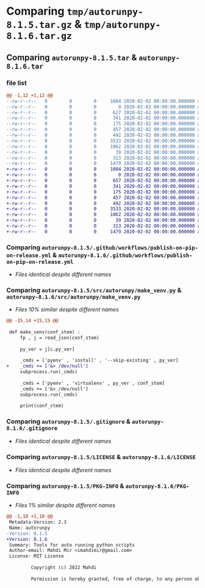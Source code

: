 # Comparing `tmp/autorunpy-8.1.5.tar.gz` & `tmp/autorunpy-8.1.6.tar.gz`

## Comparing `autorunpy-8.1.5.tar` & `autorunpy-8.1.6.tar`

### file list

```diff
@@ -1,12 +1,12 @@
--rw-r--r--   0        0        0     1084 2020-02-02 00:00:00.000000 autorunpy-8.1.5/.github/workflows/publish-on-pip-on-release.yml
--rw-r--r--   0        0        0        0 2020-02-02 00:00:00.000000 autorunpy-8.1.5/src/autorunpy/__init__.py
--rw-r--r--   0        0        0      627 2020-02-02 00:00:00.000000 autorunpy-8.1.5/src/autorunpy/make_venv.py
--rw-r--r--   0        0        0      341 2020-02-02 00:00:00.000000 autorunpy-8.1.5/src/autorunpy/ret_module_2_run.py
--rw-r--r--   0        0        0      175 2020-02-02 00:00:00.000000 autorunpy-8.1.5/src/autorunpy/ret_pkg_name.py
--rw-r--r--   0        0        0      457 2020-02-02 00:00:00.000000 autorunpy-8.1.5/src/autorunpy/rm_venv.py
--rw-r--r--   0        0        0      492 2020-02-02 00:00:00.000000 autorunpy-8.1.5/src/autorunpy/util.py
--rw-r--r--   0        0        0     3533 2020-02-02 00:00:00.000000 autorunpy-8.1.5/.gitignore
--rw-r--r--   0        0        0     1062 2020-02-02 00:00:00.000000 autorunpy-8.1.5/LICENSE
--rw-r--r--   0        0        0       39 2020-02-02 00:00:00.000000 autorunpy-8.1.5/README.md
--rw-r--r--   0        0        0      313 2020-02-02 00:00:00.000000 autorunpy-8.1.5/pyproject.toml
--rw-r--r--   0        0        0     1479 2020-02-02 00:00:00.000000 autorunpy-8.1.5/PKG-INFO
+-rw-r--r--   0        0        0     1084 2020-02-02 00:00:00.000000 autorunpy-8.1.6/.github/workflows/publish-on-pip-on-release.yml
+-rw-r--r--   0        0        0        0 2020-02-02 00:00:00.000000 autorunpy-8.1.6/src/autorunpy/__init__.py
+-rw-r--r--   0        0        0      657 2020-02-02 00:00:00.000000 autorunpy-8.1.6/src/autorunpy/make_venv.py
+-rw-r--r--   0        0        0      341 2020-02-02 00:00:00.000000 autorunpy-8.1.6/src/autorunpy/ret_module_2_run.py
+-rw-r--r--   0        0        0      175 2020-02-02 00:00:00.000000 autorunpy-8.1.6/src/autorunpy/ret_pkg_name.py
+-rw-r--r--   0        0        0      457 2020-02-02 00:00:00.000000 autorunpy-8.1.6/src/autorunpy/rm_venv.py
+-rw-r--r--   0        0        0      492 2020-02-02 00:00:00.000000 autorunpy-8.1.6/src/autorunpy/util.py
+-rw-r--r--   0        0        0     3533 2020-02-02 00:00:00.000000 autorunpy-8.1.6/.gitignore
+-rw-r--r--   0        0        0     1062 2020-02-02 00:00:00.000000 autorunpy-8.1.6/LICENSE
+-rw-r--r--   0        0        0       39 2020-02-02 00:00:00.000000 autorunpy-8.1.6/README.md
+-rw-r--r--   0        0        0      313 2020-02-02 00:00:00.000000 autorunpy-8.1.6/pyproject.toml
+-rw-r--r--   0        0        0     1479 2020-02-02 00:00:00.000000 autorunpy-8.1.6/PKG-INFO
```

### Comparing `autorunpy-8.1.5/.github/workflows/publish-on-pip-on-release.yml` & `autorunpy-8.1.6/.github/workflows/publish-on-pip-on-release.yml`

 * *Files identical despite different names*

### Comparing `autorunpy-8.1.5/src/autorunpy/make_venv.py` & `autorunpy-8.1.6/src/autorunpy/make_venv.py`

 * *Files 10% similar despite different names*

```diff
@@ -15,14 +15,15 @@
 
 def make_venv(conf_stem) :
     fp , j = read_json(conf_stem)
 
     py_ver = j[c.py_ver]
 
     _cmds = ['pyenv' , 'install' , '--skip-existing' , py_ver]
+    _cmds += ['&> /dev/null']
     subprocess.run(_cmds)
 
     _cmds = ['pyenv' , 'virtualenv' , py_ver , conf_stem]
     _cmds += ['&> /dev/null']
     subprocess.run(_cmds)
 
     print(conf_stem)
```

### Comparing `autorunpy-8.1.5/.gitignore` & `autorunpy-8.1.6/.gitignore`

 * *Files identical despite different names*

### Comparing `autorunpy-8.1.5/LICENSE` & `autorunpy-8.1.6/LICENSE`

 * *Files identical despite different names*

### Comparing `autorunpy-8.1.5/PKG-INFO` & `autorunpy-8.1.6/PKG-INFO`

 * *Files 1% similar despite different names*

```diff
@@ -1,10 +1,10 @@
 Metadata-Version: 2.3
 Name: autorunpy
-Version: 8.1.5
+Version: 8.1.6
 Summary: Tools for auto running python scripts
 Author-email: Mahdi Mir <imahdimir@gmail.com>
 License: MIT License
         
         Copyright (c) 2022 Mahdi
         
         Permission is hereby granted, free of charge, to any person obtaining a copy
```

